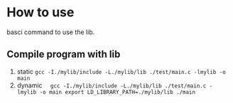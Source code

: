 # How to use
basci command to use the lib.

## Compile program with lib
1. static
` gcc -I./mylib/include -L./mylib/lib ./test/main.c -lmylib -o main `
2. dynamic
`   gcc -I./mylib/include -L./mylib/lib ./test/main.c -lmylib -o main
    export LD_LIBRARY_PATH=./mylib/lib
    ./main
`